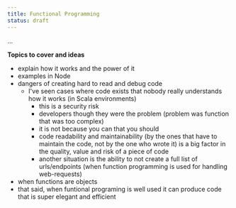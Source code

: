 ```yaml
---
title: Functional Programming
status: draft
---
```


...

**Topics to cover and ideas**

 - explain how it works and the power of it
 - examples in Node
 - dangers of creating hard to read and debug code
    - I've seen cases where code exists that nobody really understands how it works (in Scala environments)
        - this is a security risk
        - developers though they were the problem (problem was function that was too complex)
        - it is not because you can that you should
        - code readability and maintainability (by the ones that have to maintain the code, not by the one who wrote it) is a big factor in the quality, value and risk of a piece of code
        - another situation is the ability to not create a full list of urls/endpoints (when function programming is used for handling web-requests)
 - when functions are objects
 - that said, when funtional programing is well used it can produce code that is super elegant and efficient
